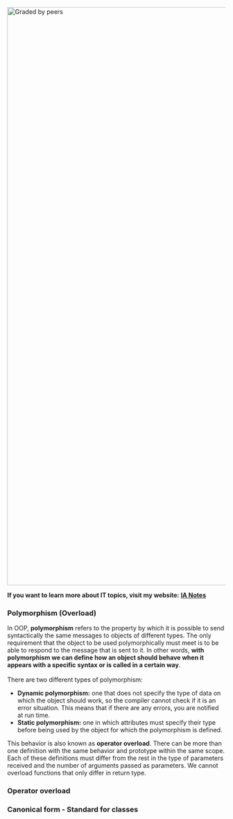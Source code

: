 <img width="1334" alt="Graded by peers" src="https://user-images.githubusercontent.com/74931024/140664551-cf185b3e-b4ea-4308-90f8-3263c2270087.png">

**If you want to learn more about IT topics, visit my website:** [**IA Notes**](https://ia-notes.com/)

### Polymorphism (Overload)
In OOP, **polymorphism** refers to the property by which it is possible to send syntactically the same messages to objects of different types. The only requirement that the object to be used polymorphically must meet is to be able to respond to the message that is sent to it. In other words, **with polymorphism we can define how an object should behave when it appears with a specific syntax or is called in a certain way**.<br>
<br>
There are two different types of polymorphism:
- **Dynamic polymorphism:** one that does not specify the type of data on which the object should work, so the compiler cannot check if it is an error situation. This means that if there are any errors, you are notified at run time.
- **Static polymorphism:** one in which attributes must specify their type before being used by the object for which the polymorphism is defined.

This behavior is also known as **operator overload**. There can be more than one definition with the same behavior and prototype within the same scope. Each of these definitions must differ from the rest in the type of parameters received and the number of arguments passed as parameters. We cannot overload functions that only differ in return type.

### Operator overload

### Canonical form - Standard for classes
